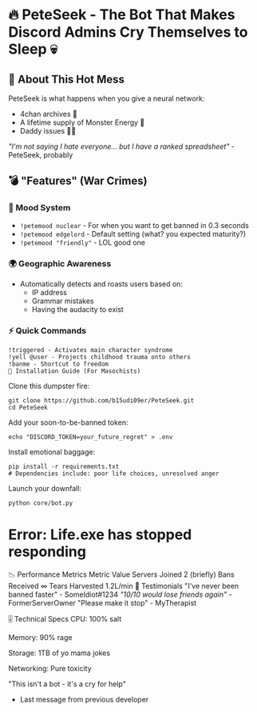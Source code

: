 # 🔥 PeteSeek - The Bot That Makes Discord Admins Cry Themselves to Sleep 💀

## 🤬 About This Hot Mess
PeteSeek is what happens when you give a neural network:
- 4chan archives 📂
- A lifetime supply of Monster Energy 🥤
- Daddy issues 👨‍👦

*"I'm not saying I hate everyone... but I have a ranked spreadsheet"* - PeteSeek, probably

## 💣 "Features" (War Crimes)
### 🧨 Mood System
- `!petemood nuclear` - For when you want to get banned in 0.3 seconds
- `!petemood edgelord` - Default setting (what? you expected maturity?)
- `!petemood "friendly"` - LOL good one

### 🌍 Geographic Awareness
- Automatically detects and roasts users based on:
  - IP address
  - Grammar mistakes
  - Having the audacity to exist

### ⚡ Quick Commands
```
!triggered - Activates main character syndrome
!yell @user - Projects childhood trauma onto others
!banme - Shortcut to freedom
🚬 Installation Guide (For Masochists)
 ```

Clone this dumpster fire:
```
git clone https://github.com/b15udi09er/PeteSeek.git
cd PeteSeek
```

Add your soon-to-be-banned token:
```
echo "DISCORD_TOKEN=your_future_regret" > .env
```

Install emotional baggage:
```
pip install -r requirements.txt
# Dependencies include: poor life choices, unresolved anger
```
Launch your downfall:
```
python core/bot.py
```

# Error: Life.exe has stopped responding
📉 Performance Metrics
Metric	Value
Servers Joined	2 (briefly)
Bans Received	∞
Tears Harvested	1.2L/min
💌 Testimonials
"I've never been banned faster" - SomeIdiot#1234
*"10/10 would lose friends again"* - FormerServerOwner
"Please make it stop" - MyTherapist

🎚️ Technical Specs
CPU: 100% salt

Memory: 90% rage

Storage: 1TB of yo mama jokes

Networking: Pure toxicity

"This isn't a bot - it's a cry for help"
- Last message from previous developer
